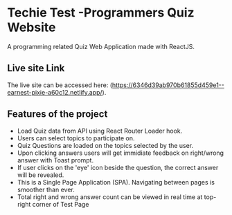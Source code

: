 # Techie Test -Programmers Quiz Website

A programming related Quiz Web Application made with ReactJS.

## Live site Link

The live site can be accessed here: (https://6346d39ab970b61855d459e1--earnest-pixie-a60c12.netlify.app/).



## Features of the project

- Load Quiz data from API using React Router Loader hook.
- Users can select topics to participate on.
- Quiz Questions are loaded on the topics selected by the user.
- Upon clicking answers users will get immidiate feedback on right/wrong answer with Toast prompt.
- If user clicks on the 'eye' icon beside the question, the correct answer will be revealed.
- This is a Single Page Application (SPA). Navigating between pages is smoother than ever. 
- Total right and wrong answer count can be viewed in real time at top-right corner of Test Page


